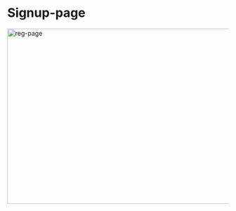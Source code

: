 # Signup-page
<img width="750" height="400" alt="reg-page" src="https://user-images.githubusercontent.com/62179996/102523480-98b61b00-40bd-11eb-8c26-b0989e675edd.png">
